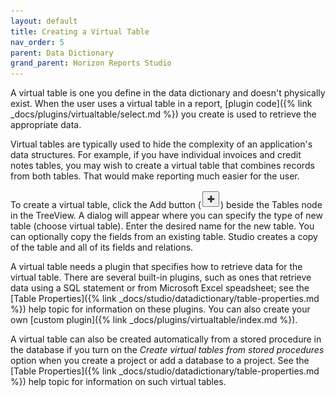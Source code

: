 ```yaml
---
layout: default
title: Creating a Virtual Table
nav_order: 5
parent: Data Dictionary
grand_parent: Horizon Reports Studio
---
```


A virtual table is one you define in the data dictionary and doesn't physically exist. When the user uses a virtual table in a report, [plugin code]({% link _docs/plugins/virtualtable/select.md %}) you create is used to retrieve the appropriate data.

Virtual tables are typically used to hide the complexity of an application's data structures. For example, if you have individual invoices and credit notes tables, you may wish to create a virtual table that combines records from both tables. That would make reporting much easier for the user.

To create a virtual table, click the Add button (![](/assets/images/addbutton.png)) beside the Tables node in the TreeView. A dialog will appear where you can specify the type of new table (choose virtual table). Enter the desired name for the new table. You can optionally copy the fields from an existing table. Studio creates a copy of the table and all of its fields and relations.

A virtual table needs a plugin that specifies how to retrieve data for the virtual table. There are several built-in plugins, such as ones that retrieve data using a SQL statement or from Microsoft Excel speadsheet; see the [Table Properties]({% link _docs/studio/datadictionary/table-properties.md %}) help topic for information on these plugins. You can also create your own [custom plugin]({% link _docs/plugins/virtualtable/index.md %}).

A virtual table can also be created automatically from a stored procedure in the database if you turn on the *Create virtual tables from stored procedures* option when you create a project or add a database to a project. See the [Table Properties]({% link _docs/studio/datadictionary/table-properties.md %}) help topic for information on such virtual tables.
